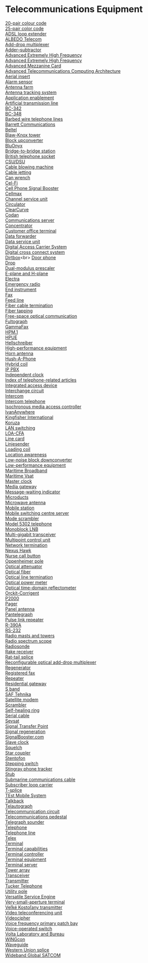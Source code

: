 # Telecommunications Equipment
[20-pair colour code](https://en.wikipedia.org/wiki/20-pair_colour_code_(Australia))<br>
[25-pair color code](https://en.wikipedia.org/wiki/25-pair_color_code)<br>
[ADSL loop extender](https://en.wikipedia.org/wiki/ADSL_loop_extender)<br>
[ALBEDO Telecom](https://en.wikipedia.org/wiki/ALBEDO_Telecom)<br>
[Add-drop multiplexer](https://en.wikipedia.org/wiki/Add-drop_multiplexer)<br>
[Adder–subtractor](https://en.wikipedia.org/wiki/Adder–subtractor)<br>
[Advanced Extremely High Frequency](https://en.wikipedia.org/wiki/Advanced_Extremely_High_Frequency)<br>
[Advanced Extremely High Frequency](https://en.wikipedia.org/wiki/Advanced_Extremely_High_Frequency_(satellite))<br>
[Advanced Mezzanine Card](https://en.wikipedia.org/wiki/Advanced_Mezzanine_Card)<br>
[Advanced Telecommunications Computing Architecture](https://en.wikipedia.org/wiki/Advanced_Telecommunications_Computing_Architecture)<br>
[Aerial insert](https://en.wikipedia.org/wiki/Aerial_insert)<br>
[Alarm sensor](https://en.wikipedia.org/wiki/Alarm_sensor)<br>
[Antenna farm](https://en.wikipedia.org/wiki/Antenna_farm)<br>
[Antenna tracking system](https://en.wikipedia.org/wiki/Antenna_tracking_system)<br>
[Application enablement](https://en.wikipedia.org/wiki/Application_enablement)<br>
[Artificial transmission line](https://en.wikipedia.org/wiki/Artificial_transmission_line)<br>
[BC-342](https://en.wikipedia.org/wiki/BC-342)<br>
[BC-348](https://en.wikipedia.org/wiki/BC-348)<br>
[Barbed wire telephone lines](https://en.wikipedia.org/wiki/Barbed_wire_telephone_lines)<br>
[Barrett Communications](https://en.wikipedia.org/wiki/Barrett_Communications)<br>
[Beltel](https://en.wikipedia.org/wiki/Beltel)<br>
[Blaw-Knox tower](https://en.wikipedia.org/wiki/Blaw-Knox_tower)<br>
[Block upconverter](https://en.wikipedia.org/wiki/Block_upconverter)<br>
[BluOnyx](https://en.wikipedia.org/wiki/BluOnyx)<br>
[Bridge-to-bridge station](https://en.wikipedia.org/wiki/Bridge-to-bridge_station)<br>
[British telephone socket](https://en.wikipedia.org/wiki/British_telephone_socket)<br>
[CSU/DSU](https://en.wikipedia.org/wiki/CSU/DSU)<br>
[Cable blowing machine](https://en.wikipedia.org/wiki/Cable_blowing_machine)<br>
[Cable jetting](https://en.wikipedia.org/wiki/Cable_jetting)<br>
[Can wrench](https://en.wikipedia.org/wiki/Can_wrench)<br>
[Cel-Fi](https://en.wikipedia.org/wiki/Cel-Fi)<br>
[Cell Phone Signal Booster](https://en.wikipedia.org/wiki/Cell_Phone_Signal_Booster)<br>
[Cellmax](https://en.wikipedia.org/wiki/Cellmax)<br>
[Channel service unit](https://en.wikipedia.org/wiki/Channel_service_unit)<br>
[Circulator](https://en.wikipedia.org/wiki/Circulator)<br>
[ClearCurve](https://en.wikipedia.org/wiki/ClearCurve)<br>
[Codan](https://en.wikipedia.org/wiki/Codan)<br>
[Communications server](https://en.wikipedia.org/wiki/Communications_server)<br>
[Concentrator](https://en.wikipedia.org/wiki/Concentrator)<br>
[Customer office terminal](https://en.wikipedia.org/wiki/Customer_office_terminal)<br>
[Data forwarder](https://en.wikipedia.org/wiki/Data_forwarder)<br>
[Data service unit](https://en.wikipedia.org/wiki/Data_service_unit)<br>
[Digital Access Carrier System](https://en.wikipedia.org/wiki/Digital_Access_Carrier_System)<br>
[Digital cross connect system](https://en.wikipedia.org/wiki/Digital_cross_connect_system)<br>
[Dirtbox](https://en.wikipedia.org/wiki/Dirtbox_(cell_phone))<br>
[Door phone](https://en.wikipedia.org/wiki/Door_phone)<br>
[Drop](https://en.wikipedia.org/wiki/Drop_(telecommunication))<br>
[Dual-modulus prescaler](https://en.wikipedia.org/wiki/Dual-modulus_prescaler)<br>
[E-plane and H-plane](https://en.wikipedia.org/wiki/E-plane_and_H-plane)<br>
[Electra](https://en.wikipedia.org/wiki/Electra_(radio))<br>
[Emergency radio](https://en.wikipedia.org/wiki/Emergency_radio)<br>
[End instrument](https://en.wikipedia.org/wiki/End_instrument)<br>
[Fax](https://en.wikipedia.org/wiki/Fax)<br>
[Feed line](https://en.wikipedia.org/wiki/Feed_line)<br>
[Fiber cable termination](https://en.wikipedia.org/wiki/Fiber_cable_termination)<br>
[Fiber tapping](https://en.wikipedia.org/wiki/Fiber_tapping)<br>
[Free-space optical communication](https://en.wikipedia.org/wiki/Free-space_optical_communication)<br>
[Fultograph](https://en.wikipedia.org/wiki/Fultograph)<br>
[GammaFax](https://en.wikipedia.org/wiki/GammaFax)<br>
[HPM.1](https://en.wikipedia.org/wiki/HPM.1)<br>
[HPUE](https://en.wikipedia.org/wiki/HPUE)<br>
[Hellschreiber](https://en.wikipedia.org/wiki/Hellschreiber)<br>
[High-performance equipment](https://en.wikipedia.org/wiki/High-performance_equipment)<br>
[Horn antenna](https://en.wikipedia.org/wiki/Horn_antenna)<br>
[Hush-A-Phone](https://en.wikipedia.org/wiki/Hush-A-Phone)<br>
[Hybrid coil](https://en.wikipedia.org/wiki/Hybrid_coil)<br>
[IP PBX](https://en.wikipedia.org/wiki/IP_PBX)<br>
[Independent clock](https://en.wikipedia.org/wiki/Independent_clock)<br>
[Index of telephone-related articles](https://en.wikipedia.org/wiki/Index_of_telephone-related_articles)<br>
[Integrated access device](https://en.wikipedia.org/wiki/Integrated_access_device)<br>
[Interchange circuit](https://en.wikipedia.org/wiki/Interchange_circuit)<br>
[Intercom](https://en.wikipedia.org/wiki/Intercom)<br>
[Intercom telephone](https://en.wikipedia.org/wiki/Intercom_telephone)<br>
[Isochronous media access controller](https://en.wikipedia.org/wiki/Isochronous_media_access_controller)<br>
[IvanAnywhere](https://en.wikipedia.org/wiki/IvanAnywhere)<br>
[Kingfisher International](https://en.wikipedia.org/wiki/Kingfisher_International)<br>
[Koruza](https://en.wikipedia.org/wiki/Koruza_(technology))<br>
[LAN switching](https://en.wikipedia.org/wiki/LAN_switching)<br>
[LOA-CFA](https://en.wikipedia.org/wiki/LOA-CFA)<br>
[Line card](https://en.wikipedia.org/wiki/Line_card)<br>
[Linjesender](https://en.wikipedia.org/wiki/Linjesender)<br>
[Loading coil](https://en.wikipedia.org/wiki/Loading_coil)<br>
[Location awareness](https://en.wikipedia.org/wiki/Location_awareness)<br>
[Low-noise block downconverter](https://en.wikipedia.org/wiki/Low-noise_block_downconverter)<br>
[Low-performance equipment](https://en.wikipedia.org/wiki/Low-performance_equipment)<br>
[Maritime Broadband](https://en.wikipedia.org/wiki/Maritime_Broadband)<br>
[Maritime Vsat](https://en.wikipedia.org/wiki/Maritime_Vsat)<br>
[Master clock](https://en.wikipedia.org/wiki/Master_clock)<br>
[Media gateway](https://en.wikipedia.org/wiki/Media_gateway)<br>
[Message-waiting indicator](https://en.wikipedia.org/wiki/Message-waiting_indicator)<br>
[Microducts](https://en.wikipedia.org/wiki/Microducts)<br>
[Microwave antenna](https://en.wikipedia.org/wiki/Microwave_antenna)<br>
[Mobile station](https://en.wikipedia.org/wiki/Mobile_station)<br>
[Mobile switching centre server](https://en.wikipedia.org/wiki/Mobile_switching_centre_server)<br>
[Mode scrambler](https://en.wikipedia.org/wiki/Mode_scrambler)<br>
[Model 5302 telephone](https://en.wikipedia.org/wiki/Model_5302_telephone)<br>
[Monoblock LNB](https://en.wikipedia.org/wiki/Monoblock_LNB)<br>
[Multi-gigabit transceiver](https://en.wikipedia.org/wiki/Multi-gigabit_transceiver)<br>
[Multipoint control unit](https://en.wikipedia.org/wiki/Multipoint_control_unit)<br>
[Network termination](https://en.wikipedia.org/wiki/Network_termination)<br>
[Nexus Hawk](https://en.wikipedia.org/wiki/Nexus_Hawk)<br>
[Nurse call button](https://en.wikipedia.org/wiki/Nurse_call_button)<br>
[Oppenheimer pole](https://en.wikipedia.org/wiki/Oppenheimer_pole)<br>
[Optical attenuator](https://en.wikipedia.org/wiki/Optical_attenuator)<br>
[Optical fiber](https://en.wikipedia.org/wiki/Optical_fiber)<br>
[Optical line termination](https://en.wikipedia.org/wiki/Optical_line_termination)<br>
[Optical power meter](https://en.wikipedia.org/wiki/Optical_power_meter)<br>
[Optical time-domain reflectometer](https://en.wikipedia.org/wiki/Optical_time-domain_reflectometer)<br>
[Orckit-Corrigent](https://en.wikipedia.org/wiki/Orckit-Corrigent)<br>
[P2000](https://en.wikipedia.org/wiki/P2000_(network))<br>
[Pager](https://en.wikipedia.org/wiki/Pager)<br>
[Panel antenna](https://en.wikipedia.org/wiki/Panel_antenna)<br>
[Pantelegraph](https://en.wikipedia.org/wiki/Pantelegraph)<br>
[Pulse link repeater](https://en.wikipedia.org/wiki/Pulse_link_repeater)<br>
[R-390A](https://en.wikipedia.org/wiki/R-390A)<br>
[RS-232](https://en.wikipedia.org/wiki/RS-232)<br>
[Radio masts and towers](https://en.wikipedia.org/wiki/Radio_masts_and_towers)<br>
[Radio spectrum scope](https://en.wikipedia.org/wiki/Radio_spectrum_scope)<br>
[Radiosonde](https://en.wikipedia.org/wiki/Radiosonde)<br>
[Rake receiver](https://en.wikipedia.org/wiki/Rake_receiver)<br>
[Rat-tail splice](https://en.wikipedia.org/wiki/Rat-tail_splice)<br>
[Reconfigurable optical add-drop multiplexer](https://en.wikipedia.org/wiki/Reconfigurable_optical_add-drop_multiplexer)<br>
[Regenerator](https://en.wikipedia.org/wiki/Regenerator_(telecommunication))<br>
[Registered fax](https://en.wikipedia.org/wiki/Registered_fax)<br>
[Repeater](https://en.wikipedia.org/wiki/Repeater)<br>
[Residential gateway](https://en.wikipedia.org/wiki/Residential_gateway)<br>
[S band](https://en.wikipedia.org/wiki/S_band)<br>
[SAF Tehnika](https://en.wikipedia.org/wiki/SAF_Tehnika)<br>
[Satellite modem](https://en.wikipedia.org/wiki/Satellite_modem)<br>
[Scrambler](https://en.wikipedia.org/wiki/Scrambler)<br>
[Self-healing ring](https://en.wikipedia.org/wiki/Self-healing_ring)<br>
[Serial cable](https://en.wikipedia.org/wiki/Serial_cable)<br>
[Sevsat](https://en.wikipedia.org/wiki/Sevsat)<br>
[Signal Transfer Point](https://en.wikipedia.org/wiki/Signal_Transfer_Point)<br>
[Signal regeneration](https://en.wikipedia.org/wiki/Signal_regeneration)<br>
[SignalBooster.com](https://en.wikipedia.org/wiki/SignalBooster.com)<br>
[Slave clock](https://en.wikipedia.org/wiki/Slave_clock)<br>
[Squelch](https://en.wikipedia.org/wiki/Squelch)<br>
[Star coupler](https://en.wikipedia.org/wiki/Star_coupler)<br>
[Stentofon](https://en.wikipedia.org/wiki/Stentofon)<br>
[Stepping switch](https://en.wikipedia.org/wiki/Stepping_switch)<br>
[Stingray phone tracker](https://en.wikipedia.org/wiki/Stingray_phone_tracker)<br>
[Stub](https://en.wikipedia.org/wiki/Stub_(electronics))<br>
[Submarine communications cable](https://en.wikipedia.org/wiki/Submarine_communications_cable)<br>
[Subscriber loop carrier](https://en.wikipedia.org/wiki/Subscriber_loop_carrier)<br>
[T-splice](https://en.wikipedia.org/wiki/T-splice)<br>
[TEst Mobile System](https://en.wikipedia.org/wiki/TEst_Mobile_System)<br>
[Talkback](https://en.wikipedia.org/wiki/Talkback_(recording))<br>
[Telautograph](https://en.wikipedia.org/wiki/Telautograph)<br>
[Telecommunication circuit](https://en.wikipedia.org/wiki/Telecommunication_circuit)<br>
[Telecommunications pedestal](https://en.wikipedia.org/wiki/Telecommunications_pedestal)<br>
[Telegraph sounder](https://en.wikipedia.org/wiki/Telegraph_sounder)<br>
[Telephone](https://en.wikipedia.org/wiki/Telephone)<br>
[Telephone line](https://en.wikipedia.org/wiki/Telephone_line)<br>
[Telex](https://en.wikipedia.org/wiki/Telex)<br>
[Terminal](https://en.wikipedia.org/wiki/Terminal_(telecommunication))<br>
[Terminal capabilities](https://en.wikipedia.org/wiki/Terminal_capabilities)<br>
[Terminal controller](https://en.wikipedia.org/wiki/Terminal_controller)<br>
[Terminal equipment](https://en.wikipedia.org/wiki/Terminal_equipment)<br>
[Terminal server](https://en.wikipedia.org/wiki/Terminal_server)<br>
[Tower array](https://en.wikipedia.org/wiki/Tower_array)<br>
[Transceiver](https://en.wikipedia.org/wiki/Transceiver)<br>
[Transmitter](https://en.wikipedia.org/wiki/Transmitter)<br>
[Tucker Telephone](https://en.wikipedia.org/wiki/Tucker_Telephone)<br>
[Utility pole](https://en.wikipedia.org/wiki/Utility_pole)<br>
[Versatile Service Engine](https://en.wikipedia.org/wiki/Versatile_Service_Engine)<br>
[Very-small-aperture terminal](https://en.wikipedia.org/wiki/Very-small-aperture_terminal)<br>
[Veľké Kostoľany transmitter](https://en.wikipedia.org/wiki/Veľké_Kostoľany_transmitter)<br>
[Video teleconferencing unit](https://en.wikipedia.org/wiki/Video_teleconferencing_unit)<br>
[Videocipher](https://en.wikipedia.org/wiki/Videocipher)<br>
[Voice frequency primary patch bay](https://en.wikipedia.org/wiki/Voice_frequency_primary_patch_bay)<br>
[Voice-operated switch](https://en.wikipedia.org/wiki/Voice-operated_switch)<br>
[Volta Laboratory and Bureau](https://en.wikipedia.org/wiki/Volta_Laboratory_and_Bureau)<br>
[WINGcon](https://en.wikipedia.org/wiki/WINGcon)<br>
[Waveguide](https://en.wikipedia.org/wiki/Waveguide)<br>
[Western Union splice](https://en.wikipedia.org/wiki/Western_Union_splice)<br>
[Wideband Global SATCOM](https://en.wikipedia.org/wiki/Wideband_Global_SATCOM)<br>
